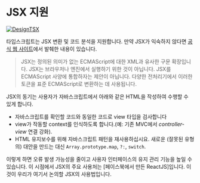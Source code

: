 # JSX 지원

[![DesignTSX](https://raw.githubusercontent.com/basarat/typescript-book/master/images/designtsx-banner.png)](https://designtsx.com)

타입스크립트는 JSX 변환 및 코드 분석을 지원합니다. 만약 JSX가 익숙하지 않다면 [공식 웹 사이트](https://facebook.github.io/jsx/)에서 발췌한 내용이 있습니다.

> JSX는 정의된 의미가 없는 ECMAScript에 대한 XML과 유사한 구문 확장입니다. JSX는 브라우저나 엔진에서 실행하기 위한 것이 아닙니다. JSX를 ECMAScript 사양에 통합하자는 제안이 아닙니다. 다양한 전처리기에서 이러한 토큰을 표준 ECMAScript로 변환하는 데 사용됩니다.

JSX의 동기는 사용자가 자바스크립트에서 아래와 같은 HTML을 작성하여 수행할 수 있게 합니다.

-   자바스크립트를 확인할 코드와 동일한 코드로 view 타입을 검사합니다
-   view가 작동할 context를 인식하도록 합니다.(예: 기존 MVC에서 _controller-view_ 연결 강화).
-   HTML 유지보수를 위해 자바스크립트 패턴을 재사용하십시요. 새로운 (잘못된 유형의) 대안을 만드는 대신 `Array.prototype.map`, `?:`, `switch`.

이렇게 하면 오류 발생 가능성을 줄이고 사용자 인터페이스의 유지 관리 기능을 높일 수 있습니다. 이 시점에서 JSX의 주요 사용처는 [페이스북에서 만든 ReactJS]입니다.
이것이 우리가 여기서 논의할 JSX의 사용법입니다.

